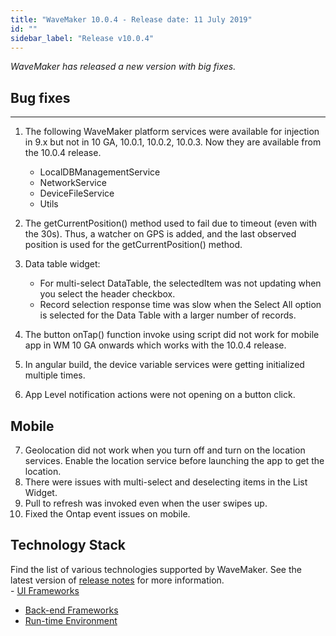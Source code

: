 ```yaml
---
title: "WaveMaker 10.0.4 - Release date: 11 July 2019"
id: ""
sidebar_label: "Release v10.0.4"
---
```

*WaveMaker has released a new version with big fixes.*

## Bug fixes
---

1. The following WaveMaker platform services were available for injection in 9.x but not in 10 GA, 10.0.1, 10.0.2, 10.0.3. Now they are available from the 10.0.4 release.  

    - LocalDBManagementService
    - NetworkService
    - DeviceFileService
    - Utils

2. The getCurrentPosition() method used to fail due to timeout (even with the 30s). Thus, a watcher on GPS is added, and the last observed position is used for the getCurrentPosition() method.
3. Data table widget:
    - For multi-select DataTable, the selectedItem was not updating when you select the header checkbox.
    - Record selection response time was slow when the Select All option is selected for the Data Table with a larger number of records.
4. The button onTap() function invoke using script did not work for mobile app in WM 10 GA onwards which works with the 10.0.4 release.
5. In angular build, the device variable services were getting initialized multiple times.
6. App Level notification actions were not opening on a button click.

## Mobile 
7. Geolocation did not work when you turn off and turn on the location services. Enable the location service before launching the app to get the location.
8. There were issues with multi-select and deselecting items in the List Widget.
9. Pull to refresh was invoked even when the user swipes up.
10. Fixed the Ontap event issues on mobile.

## Technology Stack

Find the list of various technologies supported by WaveMaker. See the latest version of [release notes](/learn/wavemaker-release-notes) for more information.  
- [UI Frameworks](/learn/wavemaker-release-notes/v10-0-ga#ui-frameworks)
- [Back-end Frameworks](/learn/wavemaker-release-notes/v10-0-ga#back-end-frameworks)
- [Run-time Environment](/learn/wavemaker-release-notes/v10-0-ga#run-time-environment)
